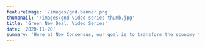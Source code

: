 ```yaml
---
featureImage: '/images/gnd-banner.png'
thumbnail: '/images/gnd-video-series-thumb.jpg'
title: 'Green New Deal: Video Series'
date: '2020-11-20'
summary: 'Here at New Consensus, our goal is to transform the economy to stop destroying the planet and start saving it. In this video series, we dive into the most frequently asked questions about the Green New Deal.'
---
```



